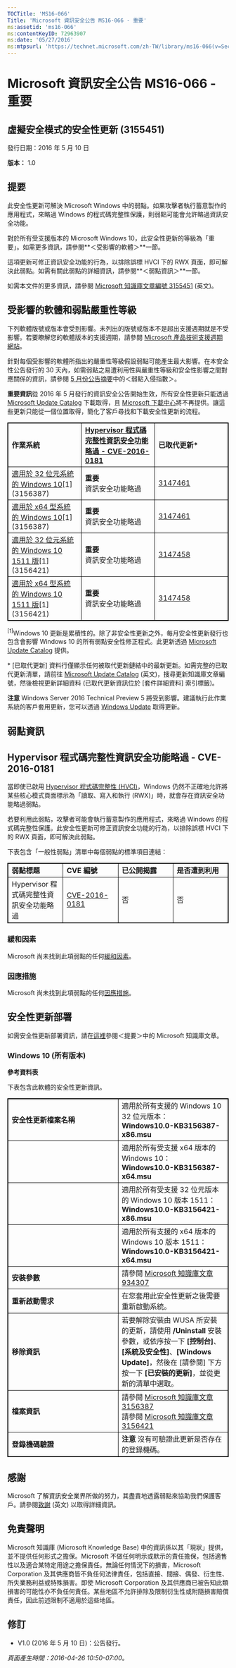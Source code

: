 ```yaml
---
TOCTitle: 'MS16-066'
Title: 'Microsoft 資訊安全公告 MS16-066 - 重要'
ms:assetid: 'ms16-066'
ms:contentKeyID: 72963907
ms:date: '05/27/2016'
ms:mtpsurl: 'https://technet.microsoft.com/zh-TW/library/ms16-066(v=Security.10)'
---
```


Microsoft 資訊安全公告 MS16-066 - 重要
======================================

虛擬安全模式的安全性更新 (3155451)
----------------------------------

發行日期：2016 年 5 月 10 日

**版本：** 1.0

提要
----

<span id="sectionToggle0"></span>
此安全性更新可解決 Microsoft Windows 中的弱點。如果攻擊者執行蓄意製作的應用程式，來略過 Windows 的程式碼完整性保護，則弱點可能會允許略過資訊安全功能。

對於所有受支援版本的 Microsoft Windows 10，此安全性更新的等級為「重要」。如需更多資訊，請參閱**＜受影響的軟體＞**一節。

這項更新可修正資訊安全功能的行為，以排除誤標 HVCI 下的 RWX 頁面，即可解決此弱點。如需有關此弱點的詳細資訊，請參閱**＜弱點資訊＞**一節。

<span id="KBArticle"></span>
如需本文件的更多資訊，請參閱 [Microsoft 知識庫文章編號 3155451](https://support.microsoft.com/zh-tw/kb/3155451) (英文)。

受影響的軟體和弱點嚴重性等級
----------------------------

<span id="sectionToggle1"></span>
下列軟體版號或版本會受到影響。未列出的版號或版本不是超出支援週期就是不受影響。若要瞭解您的軟體版本的支援週期，請參閱 [Microsoft 產品技術支援週期網站](https://support.microsoft.com/zh-tw/lifecycle)。

針對每個受影響的軟體所指出的嚴重性等級假設弱點可能產生最大影響。在本安全性公告發行的 30 天內，如需弱點之易遭利用性與嚴重性等級和安全性影響之間對應關係的資訊，請參閱 [5 月份公告摘要](https://technet.microsoft.com/zh-tw/library/security/ms16-may)中的＜弱點入侵指數＞。

**重要資訊**從 2016 年 5 月發行的資訊安全公告開始生效，所有安全性更新只能透過 [Microsoft Update Catalog](http://catalog.update.microsoft.com/v7/site/home.aspx) 下載取得，且 [Microsoft 下載中心](http://www.microsoft.com/zh-tw/download/default.aspx)將不再提供。讓這些更新只能從一個位置取得，簡化了客戶尋找和下載安全性更新的流程。

 
<table style="border:1px solid black;">
<colgroup>
<col width="33%" />
<col width="33%" />
<col width="33%" />
</colgroup>
<tbody>
<tr class="odd">
<td style="border:1px solid black;"><strong>作業系統</strong></td>
<td style="border:1px solid black;"><a href="http://www.cve.mitre.org/cgi-bin/cvename.cgi?name=cve-2016-0181"><strong>Hypervisor 程式碼完整性資訊安全功能略過 - CVE-2016-0181</strong></a></td>
<td style="border:1px solid black;"><strong>已取代更新*</strong></td>
</tr>
<tr class="even">
<td style="border:1px solid black;"><a href="https://support.microsoft.com/zh-tw/kb/3156387">適用於 32 位元系統的 Windows 10</a>[1]<br />
(3156387)</td>
<td style="border:1px solid black;"><strong>重要</strong><br />
資訊安全功能略過</td>
<td style="border:1px solid black;"><a href="https://support.microsoft.com/zh-tw/kb/3147461">3147461</a></td>
</tr>
<tr class="odd">
<td style="border:1px solid black;"><a href="https://support.microsoft.com/zh-tw/kb/3156387">適用於 x64 型系統的 Windows 10</a>[1]<br />
(3156387)</td>
<td style="border:1px solid black;"><strong>重要</strong><br />
資訊安全功能略過</td>
<td style="border:1px solid black;"><a href="https://support.microsoft.com/zh-tw/kb/3147461">3147461</a></td>
</tr>
<tr class="even">
<td style="border:1px solid black;"><a href="https://support.microsoft.com/zh-tw/kb/3156421">適用於 32 位元系統的 Windows 10 1511 版</a>[1]<br />
(3156421)</td>
<td style="border:1px solid black;"><strong>重要</strong><br />
資訊安全功能略過</td>
<td style="border:1px solid black;"><a href="https://support.microsoft.com/zh-tw/kb/3147458">3147458</a></td>
</tr>
<tr class="odd">
<td style="border:1px solid black;"><a href="https://support.microsoft.com/zh-tw/kb/3156421">適用於 x64 型系統的 Windows 10 1511 版</a>[1]<br />
(3156421)</td>
<td style="border:1px solid black;"><strong>重要</strong><br />
資訊安全功能略過</td>
<td style="border:1px solid black;"><a href="https://support.microsoft.com/zh-tw/kb/3147458">3147458</a></td>
</tr>
</tbody>
</table>
  
<sup>[1]</sup>Windows 10 更新是累積性的。除了非安全性更新之外，每月安全性更新發行也包含會影響 Windows 10 的所有弱點安全性修正程式。此更新透過 [Microsoft Update Catalog](http://catalog.update.microsoft.com/v7/site/home.aspx) 提供。
  
\* \[已取代更新\] 資料行僅顯示任何被取代更新鏈結中的最新更新。如需完整的已取代更新清單，請前往 [Microsoft Update Catalog](http://catalog.update.microsoft.com/v7/site/home.aspx) (英文)，搜尋更新知識庫文章編號，然後檢視更新詳細資料 (已取代更新資訊位於 \[套件詳細資料\] 索引標籤)。
  
**注意** Windows Server 2016 Technical Preview 5 將受到影響。建議執行此作業系統的客戶套用更新，您可以透過 [Windows Update](http://update.microsoft.com/microsoftupdate/v6/vistadefault.aspx?ln=zh-tw) 取得更新。
  
弱點資訊  
--------
  
<span id="sectionToggle2"></span>
Hypervisor 程式碼完整性資訊安全功能略過 - CVE-2016-0181  
-------------------------------------------------------
  
當即使已啟用 [Hypervisor 程式碼完整性 (HVCI)](https://technet.microsoft.com/zh-tw/library/security/dn848375.aspx)，Windows 仍然不正確地允許將某些核心模式頁面標示為「讀取、寫入和執行 (RWX)」時，就會存在資訊安全功能略過弱點。
  
若要利用此弱點，攻擊者可能會執行蓄意製作的應用程式，來略過 Windows 的程式碼完整性保護。此安全性更新可修正資訊安全功能的行為，以排除誤標 HVCI 下的 RWX 頁面，即可解決此弱點。
  
下表包含「一般性弱點」清單中每個弱點的標準項目連結：

 
<table style="border:1px solid black;">
<colgroup>
<col width="25%" />
<col width="25%" />
<col width="25%" />
<col width="25%" />
</colgroup>
<tbody>
<tr class="odd">
<td style="border:1px solid black;"><strong>弱點標題</strong></td>
<td style="border:1px solid black;"><strong>CVE 編號</strong></td>
<td style="border:1px solid black;"><strong>已公開揭露</strong></td>
<td style="border:1px solid black;"><strong>是否遭到利用</strong></td>
</tr>
<tr class="even">
<td style="border:1px solid black;">Hypervisor 程式碼完整性資訊安全功能略過</td>
<td style="border:1px solid black;"><a href="http://www.cve.mitre.org/cgi-bin/cvename.cgi?name=cve-2016-0181">CVE-2016-0181</a></td>
<td style="border:1px solid black;">否</td>
<td style="border:1px solid black;">否</td>
</tr>
</tbody>
</table>
  
### 緩和因素
  
Microsoft 尚未找到此項弱點的任何[緩和因素](https://technet.microsoft.com/zh-tw/library/security/dn848375.aspx)。
  
### 因應措施
  
Microsoft 尚未找到此項弱點的任何[因應措施](https://technet.microsoft.com/zh-tw/library/security/dn848375.aspx)。
  
安全性更新部署  
--------------
  
<span id="sectionToggle3"></span>
如需安全性更新部署資訊，請在[這裡](#kbarticle)參閱＜提要＞中的 Microsoft 知識庫文章。
  
### Windows 10 (所有版本)
  
**參考資料表**
  
下表包含此軟體的安全性更新資訊。

 
<table style="border:1px solid black;">
<colgroup>
<col width="50%" />
<col width="50%" />
</colgroup>
<tbody>
<tr class="odd">
<td style="border:1px solid black;"><strong>安全性更新檔案名稱</strong></td>
<td style="border:1px solid black;">適用於所有支援的 Windows 10 32 位元版本：<br />
<strong>Windows10.0-KB3156387-x86.msu</strong></td>
</tr>
<tr class="even">
<td style="border:1px solid black;"><br />
</td>
<td style="border:1px solid black;">適用於所有受支援 x64 版本的 Windows 10：<br />
<strong>Windows10.0-KB3156387-x64.msu</strong></td>
</tr>
<tr class="odd">
<td style="border:1px solid black;"><br />
</td>
<td style="border:1px solid black;">適用於所有受支援 32 位元版本的 Windows 10 版本 1511：<br />
<strong>Windows10.0-KB3156421-x86.msu</strong></td>
</tr>
<tr class="even">
<td style="border:1px solid black;"><br />
</td>
<td style="border:1px solid black;">適用於所有支援的 x64 版本的 Windows 10 版本 1511：<br />
<strong>Windows10.0-KB3156421-x64.msu</strong></td>
</tr>
<tr class="odd">
<td style="border:1px solid black;"><strong>安裝參數</strong></td>
<td style="border:1px solid black;">請參閱 <a href="https://support.microsoft.com/zh-tw/kb/934307">Microsoft 知識庫文章 934307</a></td>
</tr>
<tr class="even">
<td style="border:1px solid black;"><strong>重新啟動需求</strong></td>
<td style="border:1px solid black;">在您套用此安全性更新之後需要重新啟動系統。</td>
</tr>
<tr class="odd">
<td style="border:1px solid black;"><strong>移除資訊</strong></td>
<td style="border:1px solid black;">若要解除安裝由 WUSA 所安裝的更新，請使用 <strong>/Uninstall</strong> 安裝參數，或依序按一下 <strong>[控制台]</strong>、<strong>[系統及安全性]</strong>、<strong>[Windows Update]</strong>，然後在 [請參閱] 下方按一下 <strong>[已安裝的更新]</strong>，並從更新的清單中選取。</td>
</tr>
<tr class="even">
<td style="border:1px solid black;"><strong>檔案資訊</strong></td>
<td style="border:1px solid black;">請參閱 <a href="https://support.microsoft.com/zh-tw/kb/3156387">Microsoft 知識庫文章 3156387</a><br />
請參閱 <a href="https://support.microsoft.com/zh-tw/kb/3156421">Microsoft 知識庫文章 3156421</a></td>
</tr>
<tr class="odd">
<td style="border:1px solid black;"><strong>登錄機碼驗證</strong></td>
<td style="border:1px solid black;"><strong>注意</strong> 沒有可驗證此更新是否存在的登錄機碼。</td>
</tr>
</tbody>
</table>
  
感謝  
----
  
<span id="sectionToggle4"></span>
Microsoft 了解資訊安全業界所做的努力，其盡責地透露弱點來協助我們保護客戶。請參閱[致謝](https://technet.microsoft.com/zh-tw/library/security/dn820091.aspx) (英文) 以取得詳細資訊。
  
免責聲明  
--------
  
<span id="sectionToggle5"></span>
Microsoft 知識庫 (Microsoft Knowledge Base) 中的資訊係以其「現狀」提供，並不提供任何形式之擔保。Microsoft 不做任何明示或默示的責任擔保，包括適售性以及適合某特定用途之擔保責任。無論任何情況下的損害，Microsoft Corporation 及其供應商皆不負任何法律責任，包括直接、間接、偶發、衍生性、所失業務利益或特殊損害。即使 Microsoft Corporation 及其供應商已被告知此類損害的可能性亦不負任何責任。某些地區不允許排除及限制衍生性或附隨損害賠償責任，因此前述限制不適用於這些地區。
  
修訂  
----
  
<span id="sectionToggle6"></span>
-   V1.0 (2016 年 5 月 10 日)：公告發行。
  
*頁面產生時間：2016-04-26 10:50-07:00。*
